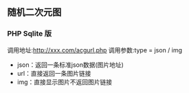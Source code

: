 ## 随机二次元图

### PHP Sqlite 版

调用地址:http://xxx.com/acgurl.php 调用参数:type = json / img 

- json：返回一条标准json数据(图片地址) 
- url：直接返回一条图片链接 
- img：直接显示图片不返回图片链接 
